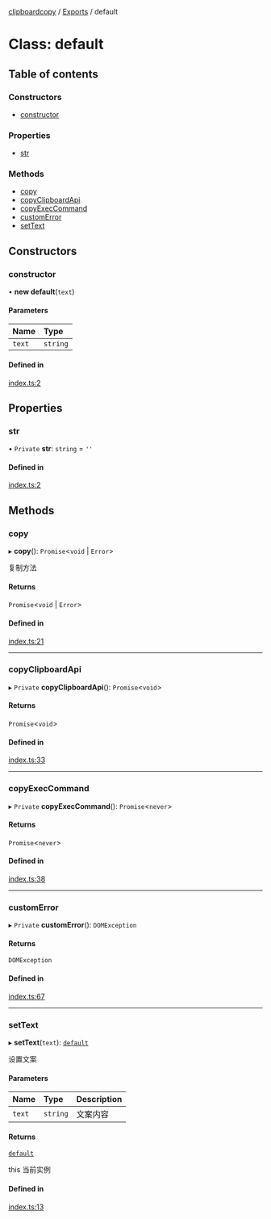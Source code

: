 [clipboardcopy](../README.md) / [Exports](../modules.md) / default

# Class: default

## Table of contents

### Constructors

- [constructor](default.md#constructor)

### Properties

- [str](default.md#str)

### Methods

- [copy](default.md#copy)
- [copyClipboardApi](default.md#copyclipboardapi)
- [copyExecCommand](default.md#copyexeccommand)
- [customError](default.md#customerror)
- [setText](default.md#settext)

## Constructors

### constructor

• **new default**(`text`)

#### Parameters

| Name | Type |
| :------ | :------ |
| `text` | `string` |

#### Defined in

[index.ts:2](https://github.com/magicLaLa/ClipboardCopy/blob/4b188b5/src/index.ts#L2)

## Properties

### str

• `Private` **str**: `string` = `''`

#### Defined in

[index.ts:2](https://github.com/magicLaLa/ClipboardCopy/blob/4b188b5/src/index.ts#L2)

## Methods

### copy

▸ **copy**(): `Promise`<`void` \| `Error`\>

复制方法

#### Returns

`Promise`<`void` \| `Error`\>

#### Defined in

[index.ts:21](https://github.com/magicLaLa/ClipboardCopy/blob/4b188b5/src/index.ts#L21)

___

### copyClipboardApi

▸ `Private` **copyClipboardApi**(): `Promise`<`void`\>

#### Returns

`Promise`<`void`\>

#### Defined in

[index.ts:33](https://github.com/magicLaLa/ClipboardCopy/blob/4b188b5/src/index.ts#L33)

___

### copyExecCommand

▸ `Private` **copyExecCommand**(): `Promise`<`never`\>

#### Returns

`Promise`<`never`\>

#### Defined in

[index.ts:38](https://github.com/magicLaLa/ClipboardCopy/blob/4b188b5/src/index.ts#L38)

___

### customError

▸ `Private` **customError**(): `DOMException`

#### Returns

`DOMException`

#### Defined in

[index.ts:67](https://github.com/magicLaLa/ClipboardCopy/blob/4b188b5/src/index.ts#L67)

___

### setText

▸ **setText**(`text`): [`default`](default.md)

设置文案

#### Parameters

| Name | Type | Description |
| :------ | :------ | :------ |
| `text` | `string` | 文案内容 |

#### Returns

[`default`](default.md)

this 当前实例

#### Defined in

[index.ts:13](https://github.com/magicLaLa/ClipboardCopy/blob/4b188b5/src/index.ts#L13)
